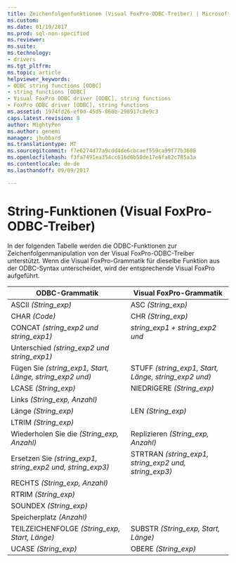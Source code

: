 ```yaml
---
title: Zeichenfolgenfunktionen (Visual FoxPro-ODBC-Treiber) | Microsoft Docs
ms.custom: 
ms.date: 01/19/2017
ms.prod: sql-non-specified
ms.reviewer: 
ms.suite: 
ms.technology:
- drivers
ms.tgt_pltfrm: 
ms.topic: article
helpviewer_keywords:
- ODBC string functions [ODBC]
- string functions [ODBC]
- Visual FoxPro ODBC driver [ODBC], string functions
- FoxPro ODBC driver [ODBC], string functions
ms.assetid: 1974fd26-ef0d-45d5-860b-298917c8e9c3
caps.latest.revision: 8
author: MightyPen
ms.author: genemi
manager: jhubbard
ms.translationtype: MT
ms.sourcegitcommit: f7e6274d77a9cdd4de6cbcaef559ca99f77b3608
ms.openlocfilehash: f3fa7491ea354cc616d6b58de17e6fa82c785a3a
ms.contentlocale: de-de
ms.lasthandoff: 09/09/2017

---
```

# <a name="string-functions-visual-foxpro-odbc-driver"></a>String-Funktionen (Visual FoxPro-ODBC-Treiber)
In der folgenden Tabelle werden die ODBC-Funktionen zur Zeichenfolgenmanipulation von der Visual FoxPro-ODBC-Treiber unterstützt. Wenn die Visual FoxPro-Grammatik für dieselbe Funktion aus der ODBC-Syntax unterscheidet, wird der entsprechende Visual FoxPro aufgeführt.  
  
|ODBC-Grammatik|Visual FoxPro-Grammatik|  
|------------------|---------------------------|  
|ASCII *(String_exp)*|ASC *(String_exp)*|  
|CHAR *(Code)*|CHR *(String_exp)*|  
|CONCAT *(string_exp2 und string_exp1)*|*string_exp1 + string_exp2 und*|  
|Unterschied *(string_exp2 und string_exp1)*||  
|Fügen Sie *(string_exp1, Start, Länge, string_exp2 und)*|STUFF *(string_exp1, Start, Länge, string_exp2 und)*|  
|LCASE *(String_exp)*|NIEDRIGERE *(String_exp)*|  
|Links *(String_exp, Anzahl)*||  
|Länge *(String_exp)*|LEN *(String_exp)*|  
|LTRIM *(String_exp)*||  
|Wiederholen Sie die *(String_exp, Anzahl)*|Replizieren *(String_exp, Anzahl)*|  
|Ersetzen Sie *(string_exp1, string_exp2 und, string_exp3)*|STRTRAN *(string_exp1, string_exp2 und, string_exp3)*|  
|RECHTS *(String_exp, Anzahl)*||  
|RTRIM *(String_exp)*||  
|SOUNDEX *(String_exp)*||  
|Speicherplatz *(Anzahl)*||  
|TEILZEICHENFOLGE *(String_exp, Start, Länge)*|SUBSTR *(String_exp, Start, Länge)*|  
|UCASE *(String_exp)*|OBERE *(String_exp)*|

